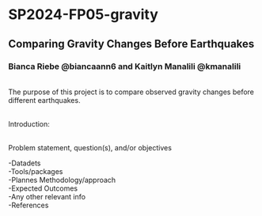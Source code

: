 # SP2024-FP05-gravity

## Comparing Gravity Changes Before Earthquakes
### Bianca Riebe @biancaann6 and Kaitlyn Manalili @kmanalili

<br> The purpose of this project is to compare observed gravity changes before different earthquakes. 

<br> Introduction: 

<br> Problem statement, question(s), and/or objectives

-Datadets
<br>
-Tools/packages
<br>
-Plannes Methodology/approach
<br>
-Expected Outcomes
<br>
-Any other relevant info
<br>
-References
